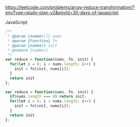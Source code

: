 https://leetcode.com/problems/array-reduce-transformation/?envType=study-plan-v2&envId=30-days-of-javascript

JavaScript

```js
/**
 * @param {number[]} nums
 * @param {Function} fn
 * @param {number} init
 * @return {number}
 */
var reduce = function(nums, fn, init) {
  for(let i = 0; i < nums.length; i++) {
    init = fn(init, nums[i]);
  }
  return init
};
```

```js
var reduce = function(nums, fn, init) {
  if(nums.length === 0) return init;
  for(let i = 0; i < nums.length; i++) {
    init = fn(init, nums[i]);
  }
  return init
};
```

